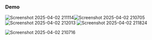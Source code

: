 ### Demo
![Screenshot 2025-04-02 211114](https://github.com/user-attachments/assets/cf34a94b-1a4d-48b9-a8ec-e8b80094289e)![Screenshot 2025-04-02 210705](https://github.com/user-attachments/assets/de3d8af7-d965-4282-9e07-1902618f8c98)
![Screenshot 2025-04-02 212013](https://github.com/user-attachments/assets/aa4d4b7b-6754-4f3d-8dad-d56562e78003)
![Screenshot 2025-04-02 211824](https://github.com/user-attachments/assets/ee4e3e20-ad82-45a8-b78f-350ec93c6c9e)

![Screenshot 2025-04-02 210716](https://github.com/user-attachments/assets/b8c35b83-d722-420f-ab29-37b3efda715c)
